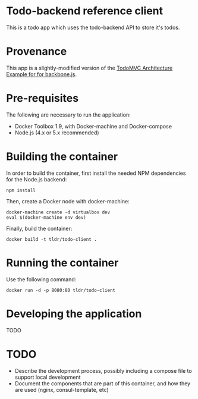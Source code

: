 Todo-backend reference client
=============================

This is a todo app which uses the todo-backend API to store it's todos. 

Provenance
=============================
This app is a slightly-modified version of the [TodoMVC Architecture Example for for backbone.js](https://github.com/tastejs/todomvc/tree/gh-pages/architecture-examples/backbone/js).

Pre-requisites
==============
The following are necessary to run the application:

- Docker Toolbox 1.9, with Docker-machine and Docker-compose
- Node.js (4.x or 5.x recommended)

Building the container
======================

In order to build the container, first install the needed NPM dependencies for the Node.js backend:

```
npm install
```

Then, create a Docker node with docker-machine:

```
docker-machine create -d virtualbox dev
eval $(docker-machine env dev)
```

Finally, build the container:

```
docker build -t tldr/todo-client .
```

Running the container
=====================
Use the following command:

```
docker run -d -p 8080:80 tldr/todo-client
```

Developing the application
==========================
TODO

TODO
====
- Describe the development process, possibly including a compose file to support local development
- Document the components that are part of this container, and how they are used (nginx, consul-template, etc)